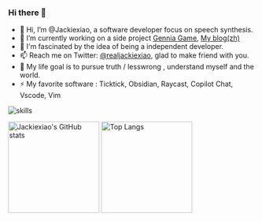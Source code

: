 ### Hi there 👋

<!--
**Jackiexiao/Jackiexiao** is a ✨ _special_ ✨ repository because its `README.md` (this file) appears on your GitHub profile.

Here are some ideas to get you started:

 ...
- 🌱 I’m currently learning ...
- 👯 I’m looking to collaborate on ...
- 🤔 I’m looking for help with ...
- 💬 Ask me about ...
- 📫 How to reach me: ...
- 😄 Pronouns: ...
- ⚡ Fun fact: ...
-->

- 👋 Hi, I’m @Jackiexiao, a software developer focus on speech synthesis.
- 🔭 I’m currently working on a side project [Gennia Game](https://github.com/GenniaApp/GenniaServer2), [My blog(zh)](https://blog.jackiexiao.com)
- 👀 I'm fascinated by the idea of being a independent developer.
- 📫 Reach me on Twitter: [@realjackiexiao](https://twitter.com/realJackieXiao), glad to make friend with you.
- 🌱 My life goal is to pursue truth / lesswrong , understand myself and the world.
- ⚡ My favorite software : Ticktick, Obsidian, Raycast, Copilot Chat, Vscode, Vim

![skills](https://skillicons.dev/icons?i=python,pytorch,docker,ts,react,nextjs,mui,fastapi,audition,vim,discord)

<img src="https://github-readme-stats-one-bice.vercel.app/api?username=jackiexiao&count_private=true&show_icons=true&include_all_commits=true&role=OWNER,ORGANIZATION_MEMBER,COLLABORATOR" alt="Jackiexiao's GitHub stats" height="185px" /> <img src="https://github-readme-stats-one-bice.vercel.app/api/top-langs/?username=jackiexiao&layout=compact&langs_count=8&role=OWNER,COLLABORATOR" alt="Top Langs" height="185px" />
